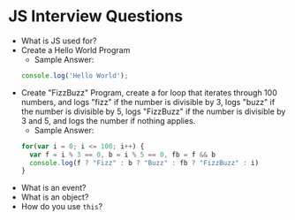 # JS Interview Questions

* What is JS used for?
* Create a Hello World Program
  * Sample Answer: 
  ```js
  console.log('Hello World');
  ```
* Create  "FizzBuzz" Program, create a for loop that iterates through 100 numbers, and logs "fizz" if the number is divisible by 3, logs "buzz" if the number is divisible by 5, logs "FizzBuzz" if the number is divisible by 3 and 5, and logs the number if nothing applies.
  * Sample Answer:
  ```js
  for(var i = 0; i <= 100; i++) {
    var f = i % 3 == 0, b = i % 5 == 0, fb = f && b
    console.log(f ? "Fizz" : b ? "Buzz" : fb ? "FizzBuzz" : i)
  }
  ```
* What is an event?
* What is an object?
* How do you use `this`?
